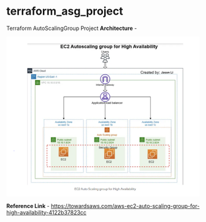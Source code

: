 # terraform_asg_project
Terraform AutoScalingGroup Project
**Architecture** - 


![Architecture](./Archi_diagram.PNG)

**Reference Link** - https://towardsaws.com/aws-ec2-auto-scaling-group-for-high-availability-4122b37823cc

